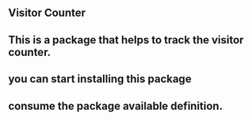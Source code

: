 ## Visitor Counter


## This is a package that helps to track the  visitor counter.


## you can start installing this package 


## consume the package available definition.
